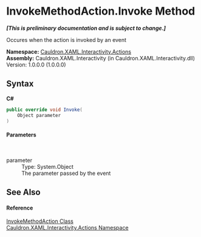 # InvokeMethodAction.Invoke Method 
 _**\[This is preliminary documentation and is subject to change.\]**_

Occures when the action is invoked by an event

**Namespace:**&nbsp;<a href="N_Cauldron_XAML_Interactivity_Actions">Cauldron.XAML.Interactivity.Actions</a><br />**Assembly:**&nbsp;Cauldron.XAML.Interactivity (in Cauldron.XAML.Interactivity.dll) Version: 1.0.0.0 (1.0.0.0)

## Syntax

**C#**<br />
``` C#
public override void Invoke(
	Object parameter
)
```


#### Parameters
&nbsp;<dl><dt>parameter</dt><dd>Type: System.Object<br />The parameter passed by the event</dd></dl>

## See Also


#### Reference
<a href="T_Cauldron_XAML_Interactivity_Actions_InvokeMethodAction">InvokeMethodAction Class</a><br /><a href="N_Cauldron_XAML_Interactivity_Actions">Cauldron.XAML.Interactivity.Actions Namespace</a><br />